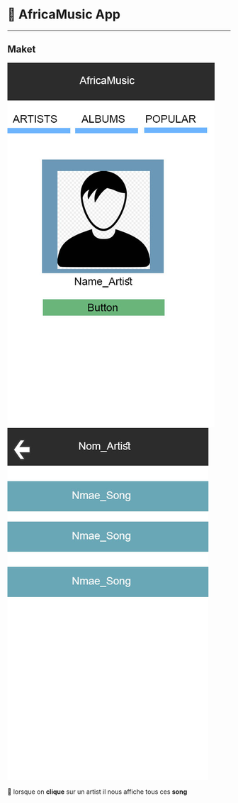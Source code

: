 # :rocket: AfricaMusic App

-----------------------------

## Maket

![Front](img/front.jpg)
![Back](img/back.jpg)

:bell: lorsque on **clique** sur un artist il nous affiche tous ces **song**
